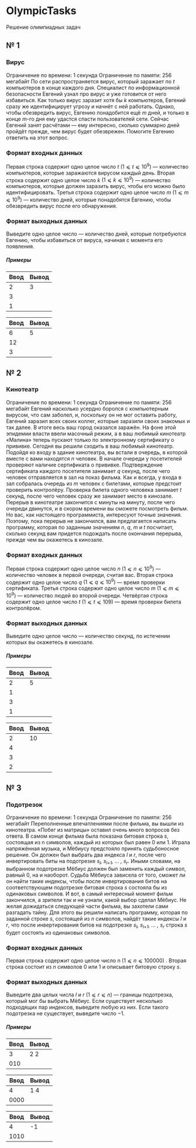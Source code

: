 # OlympicTasks
Решение олимпиадных задач
## № 1
### Вирус
Ограничение по времени: $1$ секунда
Ограничение по памяти: $256$ мегабайт
По сети распространяется вирус, который заражает по _t_ компьютеров в конце каждого дня. Специалист по информационной безопасности Евгений узнал про вирус и уже готовится от него избавиться. Как только вирус заразит хотя бы _k_ компьютеров, Евгений сразу же идентифицирует угрозу и начнёт с ней работать. Однако, чтобы обезвредить вирус, Евгению понадобится ещё _m_ дней, и только в конце _m_-го дня ему удастся спасти пользователей сети.
Сейчас Евгений занят расчётами &mdash; ему интересно, сколько суммарно дней пройдёт прежде, чем вирус будет обезврежен. Помогите Евгению ответить на этот вопрос.

### Формат входных данных
Первая строка содержит одно целое число _t_ $(1⩽t⩽10^9)$ &mdash; количество компьютеров, которые заражаются вирусом каждый день.
Вторая строка содержит одно целое число _k_ $(1⩽k⩽10^9)$ &mdash; количество компьютеров, которые должен заразить вирус, чтобы его можно было идентифицировать.
Третья строка содержит одно целое число _m_ $(1⩽m⩽10^9)$ &mdash; количество дней, которые понадобятся Евгению, чтобы обезвредить вирус после его обнаружения.

### Формат выходных данных
Выведите одно целое число &mdash; количество дней, которые потребуются Евгению, чтобы избавиться от вируса, начиная с момента его появления.

##### Примеры

| Ввод | Вывод |
|------|-------|
| 2    | 3   |
| 3  |       |
| 1    |   |

| Ввод | Вывод |
|------|-------|
| 6    | 5   |
| 12  |       |
| 3    |   |
 
## № 2
### Кинотеатр
Ограничение по времени: $1$ секунда
Ограничение по памяти: $256$ мегабайт
Евгений насколько усердно боролся с компьютерным вирусом, что сам заболел, и, поскольку он не мог оставить работу, Евгений заразил всех своих коллег, которые заразили своих знакомых и так далее. В итоге весь ваш город оказался заражён. На фоне этой эпидемии власти ввели масочный режим, а в ваш любимый кинотеатр «Малина» теперь пускают только по электронному сертификату о прививке.
Сегодня вы решили сходить в ваш любимый кинотеатр. Подойдя ко входу в здание кинотеатра, вы встали в очередь, в которой вместе с вами находятся _n_ человек. В начале очереди у посетителей проверяют наличие сертификата о прививке. Подтверждение сертификата каждого посетителя занимает _q_ секунд, после чего человек отправляется в зал на показ фильма. Как и всегда, у входа в зал собралась очередь из _m_ человек с билетами, которые предстоит проверить контролёру. Проверка билета одного человека занимает _t_ секунд, после чего человек сразу же занимает место в кинозале.
Перерыв в кинотеатре закончится с минуты на минуту, после чего очереди двинутся, и в скором времени вы сможете посмотреть фильм. Но вас, как настоящего программиста, интересуют точные значения. Поэтому, пока перерыв не закончился, вам предлагается написать программу, которая по заданным значениям _n_, _q_, _m_ и _t_ посчитает, сколько секунд вам придется подождать после окончания перерыва, прежде чем вы окажетесь в кинозале.

### Формат входных данных
Первая строка содержит одно целое число _n_ $(1⩽n⩽10^9)$ &mdash; количество человек в первой очереди, считая вас.
Вторая строка содержит одно целое число _q_ $(1⩽q⩽10^9)$ &mdash; время проверки сертификата.
Третья строка содержит одно целое число _m_ $(1⩽m⩽10^9)$ &mdash; количество людей во второй очереди.
Четвёртая строка содержит одно целое число _t_ $(1⩽t⩽109)$ &mdash; время проверки билета контролёром.

### Формат выходных данных
Выведите одно целое число &mdash; количество секунд, по истечении которых вы окажетесь в кинозале.

##### Примеры

| Ввод | Вывод |
|------|-------|
| 2    | 5   |
| 1  |       |
| 3    |   |
| 1 |       |

| Ввод | Вывод |
|------|-------|
| 2    | 10   |
| 4  |       |
| 3    |   |
| 2 |       |

## № 3
### Подотрезок
Ограничение по времени: $1$ секунда
Ограничение по памяти: $256$ мегабайт
Переполненные впечатлениями после фильма, вы вышли из кинотеатра. «Побег из матрицы» оставил очень много вопросов без ответа.
В самом конце фильма была показана битовая строка _s_, состоящая из n символов, каждый из которых был равен $0$ или $1$. Играла напряжённая музыка, и Мёбиусу предстояло принять судьбоносное решение. Он должен был выбрать два индекса _l_ и _r_, после чего инвертировать биты на подотрезке *s<sub>l</sub>, s<sub>l+1</sub>, ... , s<sub>r</sub>*. Иными словами, на выбранном подотрезке Мёбиус должен был заменить каждый символ, равный $0$, на и наоборот. Судьба Мёбиуса зависела от того, сможет ли он найти такие индексы, чтобы после инвертирования битов на соответствующем подотрезке битовая строка _s_ состояла бы из одинаковых символов.
И вот, в самый интересный момент фильм закончился, а зрители так и не узнали, какой выбор сделал Мёбиус. Не желая дожидаться следующей части фильма, вы захотели сами разгадать тайну. Для этого вы решили написать программу, которая по заданной строке _s_, состоящей из _n_ символов, найдёт такие индексы _l_ и _r_, что после инвертирования битов на подотрезке *s<sub>l</sub>, s<sub>l+1</sub>, ... , s<sub>r</sub>* строка _s_ будет состоять из одинаковых символов.

### Формат входных данных
Первая строка содержит одно целое число n $(1⩽n⩽100 000)$
.
Вторая строка состоит из _n_ символов $0$ или $1$ и описывает битовую строку _s_.

### Формат выходных данных
Выведите два целых числа _l_ и _r_ $(1⩽r⩽n)$ &mdash; границы подотрезка, который мог бы выбрать Мёбиус. Если существует несколько подходящих пар индексов, выведите любую из них. Если такого подотрезка не существует, выведите число $−1$.

##### Примеры

| Ввод | Вывод |
|------|-------|
| 3    | 2 2   |
| 010  |       |

| Ввод | Вывод |
|------|-------|
| 4    | 1 4   |
| 0000  |       |

| Ввод | Вывод |
|------|-------|
| 4    | -1   |
| 1010  |       |
